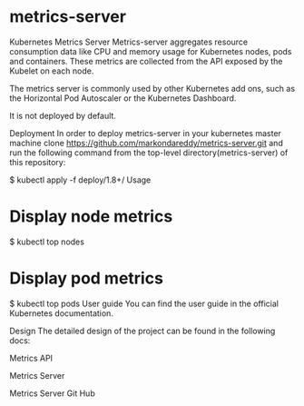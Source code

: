 # metrics-server
Kubernetes Metrics Server
Metrics-server aggregates resource consumption data like CPU and memory usage for Kubernetes nodes, pods and containers. These metrics are collected from the API exposed by the Kubelet on each node.

The metrics server is commonly used by other Kubernetes add ons, such as the Horizontal Pod Autoscaler or the Kubernetes Dashboard.

It is not deployed by default.

Deployment
In order to deploy metrics-server in your kubernetes master machine clone https://github.com/markondareddy/metrics-server.git and run the following command from the top-level directory(metrics-server) of this repository:

$ kubectl apply -f deploy/1.8+/
Usage
# Display node metrics
$ kubectl top nodes

# Display pod metrics
$ kubectl top pods
User guide
You can find the user guide in the official Kubernetes documentation.

Design
The detailed design of the project can be found in the following docs:

Metrics API

Metrics Server

Metrics Server Git Hub
